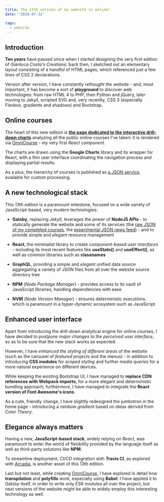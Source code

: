 ```yaml
---
title: The 13th version of my website is online!
date: "2019-07-22"

tags:
  - website
---
```


## Introduction

**Ten years** have passed since when I started designing the very first edition of _Gianluca Costa's Creations_: back then, I sketched out an elementary layout consisting of a handful of HTML pages, which referenced just a few lines of CSS 2 declarations.

Version after version, I have constantly _rethought the website_ - and, most important, it has become a sort of **playground** to discover web technologies: from raw HTML 4 to PHP, then Python and jQuery, later moving to Jekyll, scripted SVG and, very recently, CSS 3 (especially Flexbox, gradients and shadows) and Bootstrap.

## Online courses

The heart of this new edition is [**the page dedicated to the interactive drill-down charts**](/courses) analyzing all the public online courses I've taken: it is rendered via [OmniCourse](https://github.com/giancosta86/OmniCourse) - my very first _React component_.

The charts are drawn using the **Google Charts** library and its wrapper for React, with a thin user interface coordinating the navigation process and displaying partial results.

As a plus, the hierarchy of courses is published as [a JSON service](/courses.json), available for custom processing.

## A new technological stack

This _13th edition_ is a paramount milestone, focused on a wide variety of JavaScript-based, very modern technologies:

- **Gatsby**, replacing _Jekyll_, leverages the power of **NodeJS APIs** - to statically generate the website and some of its services (the [raw JSON of my completed courses](/courses.json), the [experimental JSON news feed](/news.json)) - and to provide simple and _elegant_ resource management

* **React**, the minimalist library to create _component-based user interfaces_ - including its most recent features like **useState()** and **useEffect()**, as well as common libraries such as **classnames**

* **GraphQL**, providing a simple and _elegant_ unified data source aggregating a variety of JSON files from all over the website source directory tree

* **NPM** (_Node Package Manager_) - provides access to its vault of JavaScript libraries, handling dependencies with ease

* **NVM** (_Node Version Manager_) - ensures deterministic executions, which is paramount in a hyper-dynamic ecosystem such as JavaScript

## Enhanced user interface

Apart from introducing the drill-down analytical engine for online courses, I have decided to _postpone major changes to the perceived user interface_, so as to be sure that the new stack works as expected.

However, I have _enhanced the styling of different areas_ of the website (such as the carousel of _featured projects_ and the menus) - in addition to introducing **CSS modules** for _scoped styling_ and further _media queries_ for a more natural experience on different devices.

While keeping the existing Bootstrap UI, I have managed to **replace CDN references with Webpack imports**, for a more elegant and deterministic bundling approach; furthermore, I have managed to integrate the **React version of Font Awesome's icons**.

As a cute, friendly change, I have slightly redesigned the jumbotron in the home page - introducing a _rainbow gradient_ based on ideas derived from _Color Theory_.

## Elegance always matters

Having a new, **JavaScript-based stack**, widely relying on _React_, was paramount to enter the world of flexibility provided by the language itself as well as third-party solutions like **NPM**.

To streamline deployment, _CI/CD integration_ with **Travis CI**, as explored with [Arcadia](https://gianlucacosta.info/Arcadia), is another asset of this 13th edition.

Last but not least, while creating [OmniCourse](https://github.com/giancosta86/OmniCourse), I have explored in detail how **transpilation** and **polyfills** work, especially using **Babel**: I have applied it to Gatsby itself, in order to write only ES6 modules all over the project, but next versions of the website might be able to widely employ this interesting technology as well.
